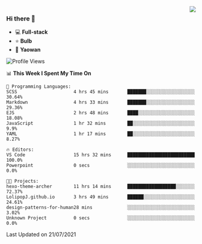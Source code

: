<img  align="right" src="https://github-readme-stats.vercel.app/api?username=LolipopJ&show_icons=true&count_private=true&hide_title=true&include_all_commits=true&theme=vue">

### Hi there 👋

- :computer: **Full-stack**
- :star: **Bulb**
- :pill: **Yaowan**

<!--START_SECTION:waka-->
![Profile Views](http://img.shields.io/badge/Profile%20Views-1-blue)

📊 **This Week I Spent My Time On** 

```text
💬 Programming Languages: 
SCSS                     4 hrs 45 mins       ███████░░░░░░░░░░░░░░░░░░   30.64% 
Markdown                 4 hrs 33 mins       ███████░░░░░░░░░░░░░░░░░░   29.36% 
EJS                      2 hrs 48 mins       ████░░░░░░░░░░░░░░░░░░░░░   18.08% 
JavaScript               1 hr 32 mins        ██░░░░░░░░░░░░░░░░░░░░░░░   9.9% 
YAML                     1 hr 17 mins        ██░░░░░░░░░░░░░░░░░░░░░░░   8.27%

🔥 Editors: 
VS Code                  15 hrs 32 mins      █████████████████████████   100.0% 
Powerpoint               0 secs              ░░░░░░░░░░░░░░░░░░░░░░░░░   0.0%

🐱‍💻 Projects: 
hexo-theme-archer        11 hrs 14 mins      ██████████████████░░░░░░░   72.37% 
LolipopJ.github.io       3 hrs 49 mins       ██████░░░░░░░░░░░░░░░░░░░   24.61% 
design-patterns-for-human28 mins             ░░░░░░░░░░░░░░░░░░░░░░░░░   3.02% 
Unknown Project          0 secs              ░░░░░░░░░░░░░░░░░░░░░░░░░   0.0%

```


 Last Updated on 21/07/2021
<!--END_SECTION:waka-->
